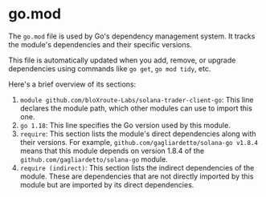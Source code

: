 # go.mod

The `go.mod` file is used by Go's dependency management system. It tracks the module's dependencies and their specific versions.&#x20;

This file is automatically updated when you add, remove, or upgrade dependencies using commands like `go get`, `go mod tidy`, etc.&#x20;

Here's a brief overview of its sections:

1. `module github.com/bloXroute-Labs/solana-trader-client-go`: This line declares the module path, which other modules can use to import this one.
2. `go 1.18`: This line specifies the Go version used by this module.
3. `require`: This section lists the module's direct dependencies along with their versions. For example, `github.com/gagliardetto/solana-go v1.8.4` means that this module depends on version 1.8.4 of the `github.com/gagliardetto/solana-go` module.
4. `require (indirect)`: This section lists the indirect dependencies of the module. These are dependencies that are not directly imported by this module but are imported by its direct dependencies.

